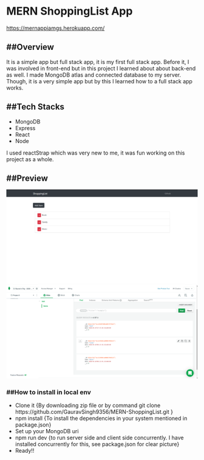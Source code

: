<h1>MERN ShoppingList App</h1>

https://mernappiamgs.herokuapp.com/

<h2>##Overview</h2>
<p>It is a simple app but full stack app, it is my first full stack app. Before it, I was involved in front-end but in this project I learned about about back-end as well. I made MongoDB atlas and connected database to my server. Though, it is a very simple app but by this I learned how to a full stack app works.</p>

<h2>##Tech Stacks</h2>
<ul>
  <li>MongoDB</li>
  <li>Express</li>
  <li>React</li>
  <li>Node</li>
  </ul>
  
  <p>I used reactStrap which was very new to me, it was fun working on this project as a whole.</p>
  <h2>##Preview</h2>
  <img src="Screenshot%20(51).png"/>
  <img src="Screenshot%20(53).png"/>
  
  <h3>##How to install in local env</h3>
  <ul>
  <li>Clone it {By downloading zip file or by command git clone https://github.com/GauravSingh9356/MERN-ShoppingList.git }</li>
  <li>npm install {To install the dependencies in your system mentioned in package.json}</li>
   <li>Set up your MongoDB uri</li>
  <li>npm run dev {to run server side and client side concurrently. I have installed concurrently for this, see package.json for clear picture}</li>
  <li>Ready!!</li>
 
  </ul>

